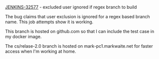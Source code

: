 [JENKINS-32577](https://issues.jenkins-ci.org/browse/JENKINS-32577) - excluded user ignored if regex branch to build

The bug claims that user exclusion is ignored for a regex based branch
name. This job attempts show it is working.

This branch is hosted on github.com so that I can include the test case
in my docker image.

The cs/relase-2.0 branch is hosted on mark-pc1.markwaite.net for faster
access when I'm working at home.

